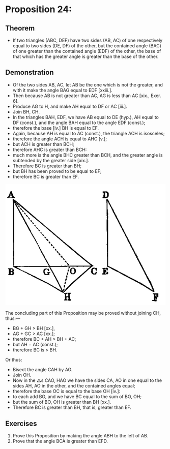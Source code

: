 
# Proposition 24:

## Theorem
* If two triangles (ABC, DEF) have two sides (AB, AC) of one respectively equal to two sides (DE, DF) of the other, but the contained angle (BAC) of one greater than the contained angle (EDF) of the other, the base of that which has the greater angle is greater than the base of the other.

## Demonstration
* Of the two sides AB, AC, let AB be the one which is not the greater, and with it make the angle BAG equal to EDF [xxiii.].
* Then because AB is not greater than AC, AG is less than AC [xix., Exer. 6].
* Produce AG to H, and make AH equal to DF or AC [iii.].
* Join BH, CH.
* In the triangles BAH, EDF, we have AB equal to DE (hyp.), AH equal to DF (const.), and the angle BAH equal to the angle EDF (const.);
* therefore the base [iv.] BH is equal to EF.
* Again, because AH is equal to AC (const.), the triangle ACH is isosceles;
* therefore the angle ACH is equal to AHC [v.];
* but ACH is greater than BCH;
* therefore AHC is greater than BCH:
* much more is the angle BHC greater than BCH, and the greater angle is subtended by the greater side [xix.].
* Therefore BC is greater than BH;
* but BH has been proved to be equal to EF;
* therefore BC is greater than EF.

![Proposition 24](f041.png)

The concluding part of this Proposition may be proved without joining CH, thus:—
* BG + GH > BH [xx.],
* AG + GC > AC [xx.];
* therefore	BC + AH > BH + AC;
* but AH = AC (const.);
* therefore BC is > BH.

Or thus:
* Bisect the angle CAH by AO.
* Join OH.
* Now in the △s CAO, HAO we have the sides CA, AO in one equal to the sides AH, AO in the other, and the contained angles equal;
* therefore the base OC is equal to the base OH [iv.]:
* to each add BO, and we have BC equal to the sum of BO, OH;
* but the sum of BO, OH is greater than BH [xx.].
* Therefore BC is greater than BH, that is, greater than EF.

## Exercises

1. Prove this Proposition by making the angle ABH to the left of AB.
2. Prove that the angle BCA is greater than EFD.
